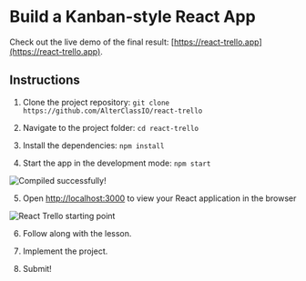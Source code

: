 # Build a Kanban-style React App


Check out the live demo of the final result: [https://react-trello.app](https://react-trello.app).


## Instructions

1. Clone the project repository: `git clone https://github.com/AlterClassIO/react-trello`

2. Navigate to the project folder: `cd react-trello`

3. Install the dependencies: `npm install`

4. Start the app in the development mode: `npm start`

![Compiled successfully!](https://alterclass.s3.eu-west-3.amazonaws.com/react-app-compiled.png)

5. Open [http://localhost:3000](http://localhost:3000) to view your React application in the browser

![React Trello starting point](https://alterclass.s3.eu-west-3.amazonaws.com/react-trello-starting-point.png)

6. Follow along with the lesson.

7. Implement the project.

8. Submit!
